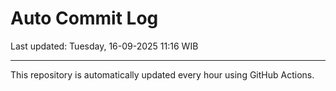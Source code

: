 # Auto Commit Log

Last updated: Tuesday, 16-09-2025 11:16 WIB

---

This repository is automatically updated every hour using GitHub Actions.
